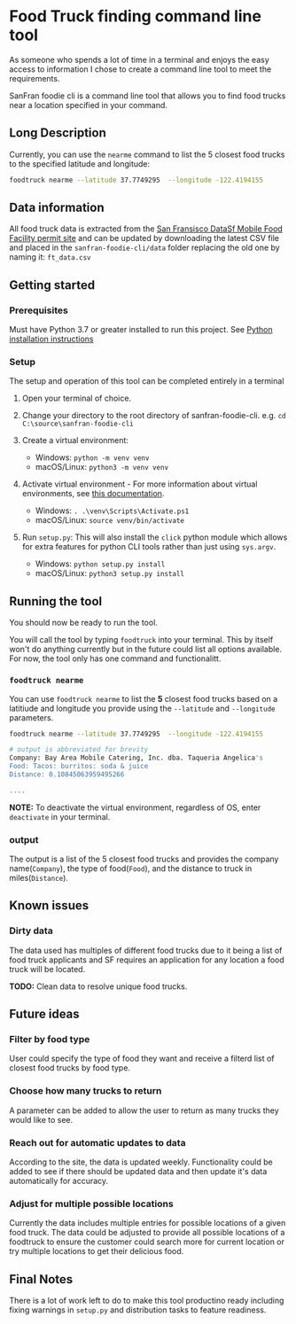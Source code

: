 # Food Truck finding command line tool

As someone who spends a lot of time in a terminal and enjoys the easy access to information I chose to create a command line tool to meet the requirements.

SanFran foodie cli is a command line tool that allows you to find food trucks near a location specified in your command.

## Long Description

Currently, you can use the `nearme` command to list the 5 closest food trucks to the specified latitude and longitude:

```bash
foodtruck nearme --latitude 37.7749295  --longitude -122.4194155
```

## Data information

All food truck data is extracted from the [San Fransisco DataSf Mobile Food Facility permit site](https://data.sfgov.org/Economy-and-Community/Mobile-Food-Facility-Permit/rqzj-sfat/data) and can be updated by downloading the latest CSV file and placed in the `sanfran-foodie-cli/data` folder replacing the old one by naming it: `ft_data.csv`

## Getting started

### Prerequisites

Must have Python 3.7 or greater installed to run this project.
See [Python installation instructions](https://www.python.org/downloads/)

### Setup

The setup and operation of this tool can be completed entirely in a terminal

1. Open your terminal of choice.
1. Change your directory to the root directory of sanfran-foodie-cli. e.g. `cd C:\source\sanfran-foodie-cli`
1. Create a virtual environment:

    - Windows: `python -m venv venv`
    - macOS/Linux: `python3 -m venv venv`
1. Activate virtual environment - For more information about virtual environments, see [this documentation](https://docs.python.org/3/tutorial/venv.html).

    - Windows: `. .\venv\Scripts\Activate.ps1`
    - macOS/Linux: `source venv/bin/activate`

1. Run `setup.py`: This will also install the `click` python module which allows for extra features for python CLI tools rather than just using `sys.argv`.

    - Windows: `python setup.py install`
    - macOS/Linux: `python3 setup.py install`

## Running the tool

You should now be ready to run the tool.

You will call the tool by typing `foodtruck` into your terminal. This by itself won't do anything currently but in the future could list all options available. For now, the tool only has one command and functionalitt.

### `foodtruck nearme`

You can use `foodtruck nearme` to list the **5** closest food trucks based on a latitiude and longitude you provide using the `--latitude` and `--longitude` parameters.

```bash
foodtruck nearme --latitude 37.7749295  --longitude -122.4194155

# output is abbreviated for brevity
Company: Bay Area Mobile Catering, Inc. dba. Taqueria Angelica's
Food: Tacos: burritos: soda & juice
Distance: 0.10845063959495266

....
```

**NOTE:** To deactivate the virtual environment, regardless of OS, enter `deactivate` in your terminal.

### output

The output is a list of the 5 closest food trucks and provides the company name(`Company`), the type of food(`Food`), and the distance to truck in miles(`Distance`).

## Known issues

### Dirty data

The data used has multiples of different food trucks due to it being a list of food truck applicants and SF requires an application for any location a food truck will be located.

**TODO:** Clean data to resolve unique food trucks.

## Future ideas

### Filter by food type

User could specify the type of food they want and receive a filterd list of closest food trucks by food type.

### Choose how many trucks to return

A parameter can be added to allow the user to return as many trucks they would like to see.

### Reach out for automatic updates to data

According to the site, the data is updated weekly. Functionality could be added to see if there should be updated data and then update it's data automatically for accuracy.

### Adjust for multiple possible locations

Currently the data includes multiple entries for possible locations of a given food truck. The data could be adjusted to provide all possible locations of a foodtruck to ensure the customer could search more for current location or try multiple locations to get their delicious food.

## Final Notes

There is a lot of work left to do to make this tool productino ready including fixing warnings in `setup.py` and distribution tasks to feature readiness.
